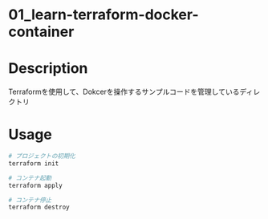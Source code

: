 # 01_learn-terraform-docker-container


# Description

Terraformを使用して、Dokcerを操作するサンプルコードを管理しているディレクトリ

# Usage

```sh
# プロジェクトの初期化
terraform init

# コンテナ起動
terraform apply

# コンテナ停止
terraform destroy
```


